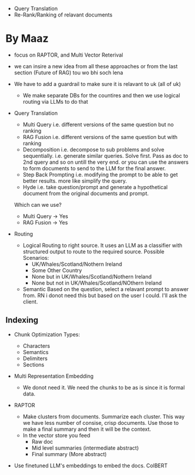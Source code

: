- Query Translation
- Re-Rank/Ranking of relavant documents


# By Maaz
- focus on RAPTOR, and Multi Vector Reterival
- we can insire a new idea from all these approaches or from the last section (Future of RAG) tou wo bhi soch lena

- We have to add a guardrail to make sure it is relavant to uk (all of uk)
    - We make separate DBs for the countires and then we use logical routing via LLMs to do that


- Query Translation
    - Multi Query i.e. different versions of the same question but no ranking
    - RAG Fusion i.e. different versions of the same question but with ranking 
    - Decomposition i.e. decompose to sub problems and solve sequentially. i.e. generate similar queries. Solve first. Pass as doc to 2nd query and so on untill the very end. or you can use the answers to form documents to send to the LLM for the final answer.
    - Step Back Prompting i.e. modifying the prompt to be able to get better results. more like simplify the query.
    - Hyde i.e.  take question/prompt and generate a hypothetical document from the original documents and prompt. 

    Which can we use? 
    - Multi Query -> Yes
    - RAG Fusion -> Yes


- Routing
    - Logical
    Routing to right source. It uses an LLM as a classifier with structured output to route to the required source.
    Possible Scenarios:
        - UK/Whales/Scotland/Nothern Ireland
        - Some Other Country
        - None but in UK/Whales/Scotland/Nothern Ireland
        - None but not in UK/Whales/Scotland/NOthern Ireland
    - Semantic
    Based on the question, select a relavant prompt to answer from. 
    RN i donot need this but based on the user I could. I'll ask the client.

## Indexing
- Chunk Optimization
    Types:
    - Characters
    - Semantics
    - Delimiters
    - Sections

- Multi Representation Embedding
    - We donot need it. We need the chunks to be as is since it is formal data.

- RAPTOR
    - Make clusters from documents. Summarize each cluster. This way we have less number of consise, crisp documents. Use those to make a final summary and then it will be the context.
    - In the vector store you feed
        - Raw doc
        - Mid level summaries (intermediate abstract)
        - Final summary (More abstract)

- Use finetuned LLM's embeddings to embed the docs. ColBERT 